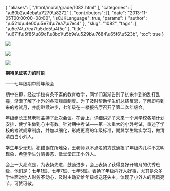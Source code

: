 {
    "aliases": [
        "/html/moral/grade/1082.html"
    ],
    "categories": [
        "\u80b2\u4eba\u7279\u8272"
    ],
    "contributors": [],
    "date": "2013-11-05T00:00:00+08:00",
    "isCJKLanguage": true,
    "params": {
        "author": "\u521d\u4e00\u5e74\u7ea7\u7ec4"
    },
    "slug": "1082",
    "tags": [
        "\u5e74\u7ea7\u5de5\u4f5c"
    ],
    "title": "\u671f\u5f85\u89c1\u8bc1\u5b9e\u529b\u7684\u65f6\u523b",
    "toc": true
}

![](https://cdn.tfls.online/mirror/full/002faae312b60620e8b7b06db2b48166f92c2e49.jpg)




![](https://cdn.tfls.online/mirror/full/c11a29313100727c609a6099ab76d7066af7bfc5.jpg)




![](https://cdn.tfls.online/mirror/full/3b726b229579d18f461d3dab348f910b5c81098b.jpg)




  





**期待见证实力的时刻**




——七年级期中前年级会




期中在即，经过学校有条不紊的教育教学，同学们渐渐告别了初来乍到的乱打乱撞，渐渐了解了小外的各项规章制度。为了及时帮助学生们总结反思，了解即将到来的考试月，并能继续进步，七年级在一楼报告厅召开了第二次年级会。




年级组长王慧老师主持了此次会议。在会上，详细讲述了未来一个月学校各项计划安排，使学生做到心中有数。针对期中考试——第一次重大的小外考试，重述了学校的考试规章制度，并加以细化，形成更高的年级标准，期冀学生踏实学习，做清清白白小外人。




学生年少无知，犯错误在所难免，王老师以不点名的方式通报了年级内几种不文明现象，希望学生分清善恶，做堂堂正正小外人。




会上一大亮点是，为表扬先进，鼓励进步，会上表扬了获得良好开端月的优秀班级，他们是：七年1班、七年7班、七年5班。表扬了年级内好人好事，尤其是众多学生面对他人财务不动心，及时主动交给年级或送还失主，体现了小外人的高风亮节，可赞可敬。







